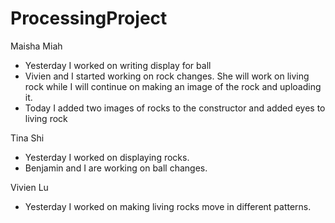 # ProcessingProject
Maisha Miah 
  - Yesterday I worked on writing display for ball 
  - Vivien and I started working on rock changes. She will work on living rock while I will continue on making an image of the rock     and uploading it. 
  - Today I added two images of rocks to the constructor and added eyes to living rock

Tina Shi
  - Yesterday I worked on displaying rocks.
  - Benjamin and I are working on ball changes.

Vivien Lu
  - Yesterday I worked on making living rocks move in different patterns. 
  
